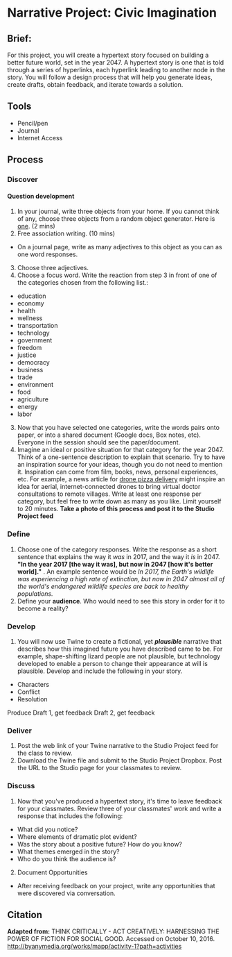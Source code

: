 # Narrative Project: Civic Imagination

## Brief:

For this project, you will create a hypertext story focused on building a better future world, set in the year 2047. A hypertext story is one that is told through a series of hyperlinks, each hyperlink leading to another node in the story. You will follow a design process that will help you generate ideas, create drafts, obtain feedback, and iterate towards a solution.

## Tools
- Pencil/pen
- Journal
- Internet Access

## Process

### Discover

#### Question development
1. In your journal, write three objects from your home. If you cannot think of any, choose three objects from a random object generator. Here is [one](http://roger.redevised.com/). (2 mins)
2. Free association writing. (10 mins)
  - On a journal page, write as many adjectives to this object as you can as one word responses.
3. Choose three adjectives.
2. Choose a focus word. Write the reaction from step 3 in front of one of the categories chosen from the following list.:
  - education
  - economy
  - health
  - wellness
  - transportation
  - technology
  - government
  - freedom
  - justice
  - democracy
  - business
  - trade
  - environment
  - food
  - agriculture
  - energy
  - labor
3. Now that you have selected one categories, write the words pairs onto paper, or into a shared document (Google docs, Box notes, etc). Everyone in the session should see the paper/document.
4. Imagine an ideal or positive situation for that category for the year 2047. Think of a one-sentence description to explain that scenario. Try to have an inspiration source for your ideas, though you do not need to mention it. Inspiration can come from film, books, news, personal experiences, etc. For example, a news article for [drone pizza delivery](https://www.washingtonpost.com/news/innovations/wp/2016/08/25/hungry-your-pizza-drone-will-be-there-in-30-minutes/) might inspire an idea for aerial, internet-connected drones to bring virtual doctor consultations to remote villages. Write at least one response per category, but feel free to write down as many as you like. Limit yourself to 20 minutes. **Take a photo of this process and post it to the Studio Project feed**

### Define

1. Choose one of the category responses. Write the response as a short sentence that explains the way it *was* in 2017, and the way it *is* in 2047. **"In the year 2017 [the way it was], but now in 2047 [how it's better world]."** . An example sentence would be *In 2017, the Earth's wildlife was experiencing a high rate of extinction, but now in 2047 almost all of the world's endangered wildlife species are back to healthy populations.*
2. Define your **audience**. Who would need to see this story in order for it to become a reality?

### Develop

1. You will now use Twine to create a fictional, yet ***plausible*** narrative that describes how this imagined future you have described came to be. For example, shape-shifting lizard people are not plausible, but technology developed to enable a person to change their appearance at will is plausible. Develop and include the following in your story.
  -  Characters
  -  Conflict
  -  Resolution

Produce Draft 1, get feedback
Draft 2, get feedback

### Deliver

1. Post the web link of your Twine narrative to the Studio Project feed for the class to review.
2. Download the Twine file and submit to the Studio Project Dropbox. Post the URL to the Studio page for your classmates to review.

### Discuss

1. Now that you've produced a hypertext story, it's time to leave feedback for your classmates. Review three of your classmates' work and write a response that includes the following: 
  - What did you notice?
  - Where elements of dramatic plot evident?
  - Was the story about a positive future? How do you know?
  - What themes emerged in the story?
  - Who do you think the audience is?
2. Document Opportunities
  - After receiving feedback on your project, write any opportunities that were discovered via conversation.

## Citation
**Adapted from:** THINK CRITICALLY - ACT CREATIVELY: HARNESSING THE POWER OF FICTION FOR SOCIAL GOOD. Accessed on October 10, 2016. http://byanymedia.org/works/mapp/activity-1?path=activities